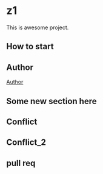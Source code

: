 # z1
This is awesome project.
## How to start
## Author
[Author](author.md)
## Some new section here
## Conflict
## Conflict_2
## pull req

